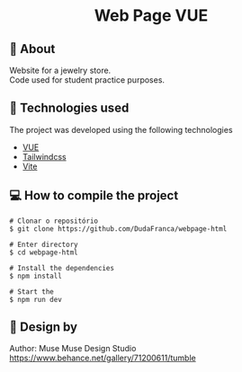 <h1 align="center">Web Page VUE</h1>

## 🔖 About
Website for a jewelry store. <br>
Code used for student practice purposes. <br>

## 🚀 Technologies used
The project was developed using the following technologies
<ul>
    <li>
        <a href="https://vuejs.org/">VUE</a>
    </li>
    <li>
        <a href="https://tailwindcss.com/">Tailwindcss</a>
    </li>
    <li>
        <a href="https://vitejs.dev/">Vite</a>
    </li>
</ul>

## 💻 How to compile the project
    # Clonar o repositório
    $ git clone https://github.com/DudaFranca/webpage-html

    # Enter directory
    $ cd webpage-html

    # Install the dependencies
    $ npm install

    # Start the
    $ npm run dev 

## 🎉 Design by
Author: Muse Muse Design Studio <br>
https://www.behance.net/gallery/71200611/tumble